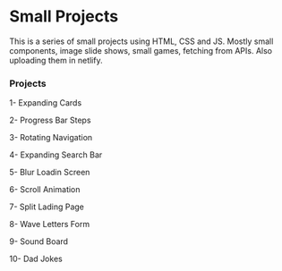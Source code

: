 # Small Projects

This is a series of small projects using HTML, CSS and JS.
Mostly small components, image slide shows, small games, fetching from APIs.
Also uploading them in netlify.

### Projects

1- Expanding Cards

2- Progress Bar Steps

3- Rotating Navigation

4- Expanding Search Bar

5- Blur Loadin Screen

6- Scroll Animation

7- Split Lading Page

8- Wave Letters Form

9- Sound Board

10- Dad Jokes
